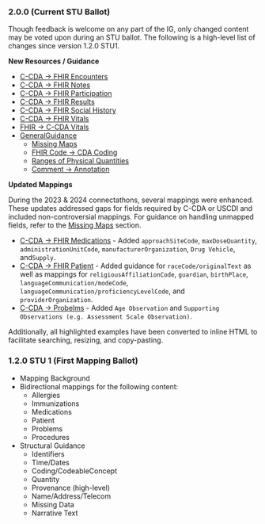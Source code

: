 ### 2.0.0 (Current STU Ballot)
Though feedback is welcome on any part of the IG, only changed content may be voted upon during an STU ballot. The following is a high-level list of changes since version 1.2.0 STU1.

**New Resources / Guidance**
- [C-CDA → FHIR Encounters](CF-encounters.html)
- [C-CDA → FHIR Notes](CF-notes.html)
- [C-CDA → FHIR Participation](CF-participations.html)
- [C-CDA → FHIR Results](CF-results.html)
- [C-CDA → FHIR Social History](CF-social.html)
- [C-CDA → FHIR Vitals](CF-vitals.html)
- [FHIR → C-CDA Vitals](FC-vitals.html)
- [GeneralGuidance](mappingGuidance.html)
   - [Missing Maps](mappingGuidance.html#missing-maps)
   - [FHIR Code → CDA Coding](mappingGuidance.html#fhir-code--cda-coding)
   - [Ranges of Physical Quantities](mappingGuidance.html#ranges-of-physical-quantities)
   - [Comment → Annotation](mappingGuidance.html#comment--annotation)

**Updated Mappings**

During the 2023 & 2024 connectathons, several mappings were enhanced. These updates addressed gaps for fields required by C-CDA or USCDI and included non-controversial mappings. For guidance on handling unmapped fields, refer to the [Missing Maps](mappingGuidance.html#missing-maps) section.
- [C-CDA → FHIR Medications](CF-medications.html) - Added `approachSiteCode`, `maxDoseQuantity`, `administrationUnitCode`, `manufacturerOrganization`, `Drug Vehicle`, and`Supply`.
- [C-CDA → FHIR Patient](CF-patient.html) - Added guidance for `raceCode/originalText` as well as mappings for `religiousAffiliationCode`, `guardian`, `birthPlace`,  `languageCommunication/modeCode`, `languageCommunication/proficiencyLevelCode`, and `providerOrganization`.
- [C-CDA → Probelms](CF-problems.html) - Added `Age Observation` and `Supporting Observations (e.g. Assessment Scale Observation)`.

Additionally, all highlighted examples have been converted to inline HTML to facilitate searching, resizing, and copy-pasting.

### 1.2.0 STU 1 (First Mapping Ballot)
- Mapping Background
- Bidirectional mappings for the following content:
  - Allergies
  - Immunizations
  - Medications
  - Patient
  - Problems
  - Procedures
- Structural Guidance
  - Identifiers
  - Time/Dates
  - Coding/CodeableConcept
  - Quantity
  - Provenance (high-level)
  - Name/Address/Telecom
  - Missing Data
  - Narrative Text